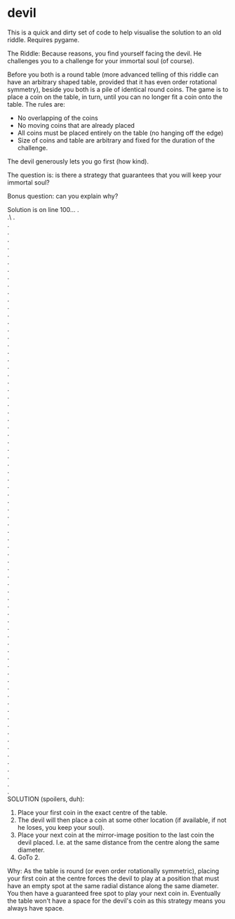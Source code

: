 # devil
This is a quick and dirty set of code to help visualise the solution to an old riddle. Requires pygame.

The Riddle:
Because reasons, you find yourself facing the devil. He challenges you to a challenge for your immortal soul (of course).

Before you both is a round table (more advanced telling of this riddle can have an arbitrary shaped table, provided that it has even order rotational symmetry), beside you both is a pile of identical round coins. The game is to place a coin on the table, in turn, until you can no longer fit a coin onto the table. The rules are:
  - No overlapping of the coins
  - No moving coins that are already placed
  - All coins must be placed entirely on the table (no hanging off the edge)
  - Size of coins and table are arbitrary and fixed for the duration of the challenge.

The devil generously lets you go first (how kind). 

The question is: is there a strategy that guarantees that you will keep your immortal soul?

Bonus question: can you explain why?

Solution is on line 100...
.\
.\ 
.\
.\
.\
.\
.\
.\
.\
.\
.\
.\
.\
.\
.\
.\
.\
.\
.\
.\
.\
.\
.\
.\
.\
.\
.\
.\
.\
.\
.\
.\
.\
.\
.\
.\
.\
.\
.\
.\
.\
.\
.\
.\
.\
.\
.\
.\
.\
.\
.\
.\
.\
.\
.\
.\
.\
.\
.\
.\
.\
.\
.\
.\
.\
.\
.\
.\
.\
.\
.\
.\
.\
.\
.\
.\
.\
.\
.\
.\
SOLUTION (spoilers, duh):
1. Place your first coin in the exact centre of the table.
2. The devil will then place a coin at some other location (if available, if not he loses, you keep your soul).
3. Place your next coin at the mirror-image position to the last coin the devil placed. I.e. at the same distance from the centre along the same diameter.
4. GoTo 2.

Why:
As the table is round (or even order rotationally symmetric), placing your first coin at the centre forces the devil to play at a position that must have an empty spot at the same radial distance along the same diameter. You then have a guaranteed free spot to play your next coin in. Eventually the table won't have a space for the devil's coin as this strategy means you always have space.
